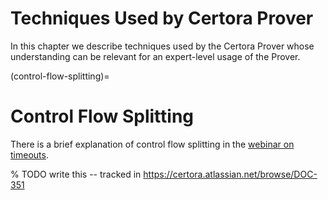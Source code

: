 Techniques Used by Certora Prover
=================================

In this chapter we describe techniques used by the Certora Prover whose understanding can be relevant for an expert-level usage of the Prover.

(control-flow-splitting)=
# Control Flow Splitting

There is a brief explanation of control flow splitting in the 
[webinar on timeouts](https://www.youtube.com/watch?v=mntP0_EN-ZQ).

% TODO write this -- tracked in https://certora.atlassian.net/browse/DOC-351